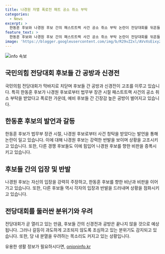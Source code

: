 ```yaml
---
title: 나경원 자멸 폭로전 패트 공소 취소 부탁
categories:
  - News
excerpt: >
  한동훈 후보와 나경원 후보 간의 패스트트랙 사건 공소 취소 부탁 논란이 전당대회를 뒤흔들고 있습니다. 한 후보는 나 후보로부터 사건을 끼어들라는 요청을 거부했고, 나 후보는 이를 반박하며 공격했습니다. 경쟁 후보들은 사법 리스크와 댓글팀 의혹을 캐며 한 후보를 비판했습니다. 후보들 간의 엇갈린 주장과 공방이 전당대회를 뜨겁게 달궜으며, 당 내 분열 우려도 나오고 있습니다.
feature_text: >
  한동훈 후보와 나경원 후보 간의 패스트트랙 사건 공소 취소 부탁 논란이 전당대회를 뒤흔들고 있습니다. 한 후보는 나 후보로부터 사건을 끼어들라는 요청을 거부했고, 나 후보는 이를 반박하며 공격했습니다. 경쟁 후보들은 사법 리스크와 댓글팀 의혹을 캐며 한 후보를 비판했습니다. 후보들 간의 엇갈린 주장과 공방이 전당대회를 뜨겁게 달궜으며, 당 내 분열 우려도 나오고 있습니다.
image: 'https://blogger.googleusercontent.com/img/b/R29vZ2xl/AVvXsEixyZcFfHzMRdzZMjFBmAUKJYCLCGyLL1o632UiGVXcaFdKo_bkvkuCioo0uUKlGfBVcT3P84aROyZIXSBEx3Aw5nCQ3pTgDom1WDC4m8eifvWiAmWEEVb4x6G_l8C0QH225ldMjyaFvpxGEBGNO37VmDTDMHGhJPq73UglMfDca1-0aw/s1600/blogspot.png'
---
```


<p><img src="https://blogger.googleusercontent.com/img/b/R29vZ2xl/AVvXsEixyZcFfHzMRdzZMjFBmAUKJYCLCGyLL1o632UiGVXcaFdKo_bkvkuCioo0uUKlGfBVcT3P84aROyZIXSBEx3Aw5nCQ3pTgDom1WDC4m8eifvWiAmWEEVb4x6G_l8C0QH225ldMjyaFvpxGEBGNO37VmDTDMHGhJPq73UglMfDca1-0aw/s1600/blogspot.png" alt="info 속보" /></p>

<h2 data-ke-size="size26">국민의힘 전당대회 후보들 간 공방과 신경전</h2>

<p data-ke-size="size16">국민의힘 전당대회가 막바지로 치닫며 후보들 간 공방과 신경전이 고조를 이루고 있습니다. 특히 한동훈 후보가 나경원 후보로부터 법무부 장관 시절 패스트트랙 사건의 공소 취소 부탁을 받았다고 폭로한 가운데, 예비 후보들 간 긴장감 높은 공방이 벌어지고 있습니다.</p>

<h2 data-ke-size="size26">한동훈 후보의 발언과 갈등</h2>

<p data-ke-size="size16">한동훈 후보가 법무부 장관 시절, 나경원 후보로부터 사건 청탁을 받았다는 발언을 통해 논란이 일고 있습니다. 이에 대해 나경원 후보는 강력한 반발을 보이며 상황을 고조시키고 있습니다. 또한, 다른 경쟁 후보들도 이에 힘입어 나경원 후보를 향한 비판을 증폭시키고 있습니다.</p>

<h2 data-ke-size="size26">후보들 간의 입장 및 반발</h2>

<p data-ke-size="size16">나경원 후보는 자신의 입장을 강력히 주장하고, 한동훈 후보를 향한 비난과 비판을 이어가고 있습니다. 또한, 다른 후보들 역시 각자의 입장과 반발을 드러내며 상황을 점화시키고 있습니다.</p>

<h2 data-ke-size="size26">전당대회를 둘러싼 분위기와 우려</h2>

<p data-ke-size="size16">전당대회가 곧 열리고 있는 만큼, 후보들 간의 신경전과 공방은 끝나지 않을 것으로 예상됩니다. 그러나 갈등이 과도하게 고조되지 않도록 조심하고 있는 분위기도 감지되고 있습니다. 또한, 당 내 분열을 우려하는 목소리도 커지고 있는 상황입니다.</p>
유용한 생활 정보가 필요하시다면, <a href="https://onioninfo.kr" rel="dofollow">onioninfo.kr</a>


